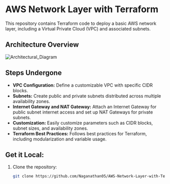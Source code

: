 # AWS Network Layer with Terraform

This repository contains Terraform code to deploy a basic AWS network layer, including a Virtual Private Cloud (VPC) and associated subnets.

## Architecture Overview

![Architectural_Diagram](https://github.com/Naganathan05/AWS-Network-Layer-with-Terraform/assets/116747452/1005d531-abc1-4a96-9526-5e944e2ee21f)

## Steps Undergone


- **VPC Configuration:** Define a customizable VPC with specific CIDR blocks.
- **Subnets:** Create public and private subnets distributed across multiple availability zones.
- **Internet Gateway and NAT Gateway:** Attach an Internet Gateway for public subnet internet access and set up NAT Gateways for private subnets.
- **Customization:** Easily customize parameters such as CIDR blocks, subnet sizes, and availability zones.
- **Terraform Best Practices:** Follows best practices for Terraform, including modularization and variable usage.

## Get it Local:

1. Clone the repository:

    ```bash
    git clone https://github.com/Naganathan05/AWS-Network-Layer-with-Terraform.git
    ```
